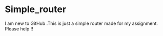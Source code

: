 Simple_router
=============

I am new to GitHub .This is just a simple router made for my assignment. Please help !!
